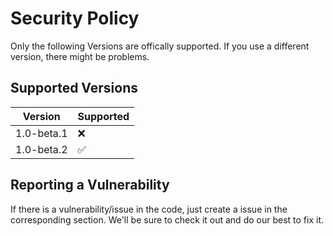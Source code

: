 # Security Policy

Only the following Versions are offically supported. If you use a different version, there might be problems.

## Supported Versions

| Version | Supported          |
| ------- | ------------------ |
| 1.0-beta.1   | :x: |
| 1.0-beta.2   | :white_check_mark: |

## Reporting a Vulnerability

If there is a vulnerability/issue in the code, just create a issue in the corresponding section. We'll be sure to check it out and do our best to fix it.
